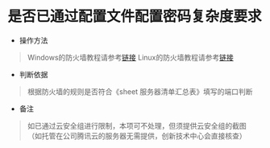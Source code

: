 # 是否已通过配置文件配置密码复杂度要求

- 操作方法
> Windows的防火墙教程请参考[链接](https://help.aliyun.com/document_detail/51403.html)
> Linux的防火墙教程请参考[链接](https://www.linuxprobe.com/chapter-08.html)


- 判断依据
> 根据防火墙的规则是否符合《sheet 服务器清单汇总表》填写的端口判断

- 备注
> 如已通过云安全组进行限制，本项可不处理，但须提供云安全组的截图
> （如托管在公司腾讯云的服务器无需提供，创新技术中心会直接核查）